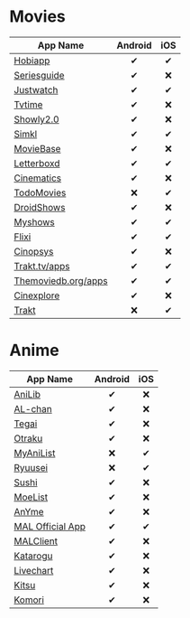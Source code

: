 # Movies

| App Name | Android | iOS | 
|-|:-:|:-:|
| [Hobiapp](https://hobiapp.com/) | ✔ | ✔ |
| [Seriesguide](https://seriesgui.de/) | ✔ | ❌ |
| [Justwatch](https://www.justwatch.com/in/apps) | ✔ | ✔ |
| [Tvtime](https://www.tvtime.com/) | ✔ | ❌ |
| [Showly2.0](https://play.google.com/store/apps/details?id=com.michaldrabik.showly2) | ✔ | ❌ |
| [Simkl](https://simkl.com/apps/?allow) | ✔ | ✔ |
| [MovieBase](https://www.moviebase.app/) | ✔ | ❌ |
| [Letterboxd](https://letterboxd.com/apps/) | ✔ | ✔ |
| [Cinematics](https://play.google.com/store/apps/details?id=com.kkings.cinematics) | ✔ | ❌ |
| [TodoMovies](https://apps.apple.com/app/id792499896) | ❌ | ✔ |
| [DroidShows](https://ltguillaume.github.io/DroidShows/) | ✔ | ❌ |
| [Myshows](https://en.myshows.me/) | ✔ | ✔ |
| [Flixi](https://flixi.com/) | ✔ | ✔ |
| [Cinopsys](https://play.google.com/store/apps/details?id=com.cinopsys.movieshows) | ✔ | ❌ |
| [Trakt.tv/apps](https://trakt.tv/apps) | ✔ | ✔ |
| [Themoviedb.org/apps](https://www.themoviedb.org/apps) | ✔ | ✔ |
| [Cinexplore](https://play.google.com/store/apps/details?id=com.fidloo.cinexplore) | ✔ | ❌ |
| [Trakt](https://trakt.tv/a/trakt-ios) | ❌ | ✔ |

# Anime

| App Name | Android | iOS | 
|-|:-:|:-:|
| [AniLib](https://play.google.com/store/apps/details?id=com.revolgenx.anilib) | ✔ | ❌ |
| [AL-chan](https://play.google.com/store/apps/details?id=com.zen.alchan) | ✔ | ❌ |
| [Tegai](https://play.google.com/store/apps/details?id=com.Tegaki.anime) | ✔ | ❌ |
| [Otraku](https://github.com/lotusgate/otraku) | ✔ | ❌ |
| [MyAniList](https://apps.apple.com/us/app/myanilist/id741257899) | ❌ | ✔ |
| [Ryuusei](https://simkl.com/apps/?allow) | ❌ | ✔ |
| [Sushi](https://play.google.com/store/apps/details?id=com.destructo.sushi_mal) | ✔ | ❌ |
| [MoeList](https://github.com/axiel7/MoeList) | ✔ | ❌ |
| [AnYme](https://github.com/zunjae/AnYme) | ✔ | ❌ |
| [MAL Official App](https://myanimelist.net/) | ✔ | ✔ |
| [MALClient](https://github.com/Drutol/MALClient) | ✔ | ❌ |
| [Katarogu](https://play.google.com/store/apps/details?id=com.apoorvaditya.katarogu) | ✔ | ❌ |
| [Livechart](https://play.google.com/store/apps/details?id=me.livechart.android) | ✔ | ❌ |
| [Kitsu](https://play.google.com/store/apps/details?id=com.everfox.animetrackerandroid) | ✔ | ❌ |
| [Komori](https://play.google.com/store/apps/details?id=app.komori) | ✔ | ❌ |
